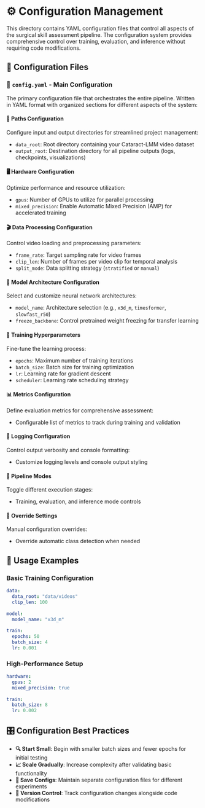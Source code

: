 # ⚙️ Configuration Management

This directory contains YAML configuration files that control all aspects of the surgical skill assessment pipeline. The configuration system provides comprehensive control over training, evaluation, and inference without requiring code modifications.

## 📁 Configuration Files

### 🔧 `config.yaml` - Main Configuration

The primary configuration file that orchestrates the entire pipeline. Written in YAML format with organized sections for different aspects of the system:

#### 📍 **Paths Configuration**
Configure input and output directories for streamlined project management:
- `data_root`: Root directory containing your Cataract-LMM video dataset
- `output_root`: Destination directory for all pipeline outputs (logs, checkpoints, visualizations)

#### 🖥️ **Hardware Configuration**
Optimize performance and resource utilization:
- `gpus`: Number of GPUs to utilize for parallel processing
- `mixed_precision`: Enable Automatic Mixed Precision (AMP) for accelerated training

#### 🎬 **Data Processing Configuration**
Control video loading and preprocessing parameters:
- `frame_rate`: Target sampling rate for video frames
- `clip_len`: Number of frames per video clip for temporal analysis
- `split_mode`: Data splitting strategy (`stratified` or `manual`)

#### 🧠 **Model Architecture Configuration**
Select and customize neural network architectures:
- `model_name`: Architecture selection (e.g., `x3d_m`, `timesformer`, `slowfast_r50`)
- `freeze_backbone`: Control pretrained weight freezing for transfer learning

#### 🚀 **Training Hyperparameters**
Fine-tune the learning process:
- `epochs`: Maximum number of training iterations
- `batch_size`: Batch size for training optimization
- `lr`: Learning rate for gradient descent
- `scheduler`: Learning rate scheduling strategy

#### 📊 **Metrics Configuration**
Define evaluation metrics for comprehensive assessment:
- Configurable list of metrics to track during training and validation

#### 📝 **Logging Configuration**
Control output verbosity and console formatting:
- Customize logging levels and console output styling

#### 🎯 **Pipeline Modes**
Toggle different execution stages:
- Training, evaluation, and inference mode controls

#### 🔄 **Override Settings**
Manual configuration overrides:
- Override automatic class detection when needed

## 🚀 Usage Examples

### Basic Training Configuration
```yaml
data:
  data_root: "data/videos"
  clip_len: 100
  
model:
  model_name: "x3d_m"
  
train:
  epochs: 50
  batch_size: 4
  lr: 0.001
```

### High-Performance Setup
```yaml
hardware:
  gpus: 2
  mixed_precision: true
  
train:
  batch_size: 8
  lr: 0.002
```

## 🎛️ Configuration Best Practices

- **🔍 Start Small**: Begin with smaller batch sizes and fewer epochs for initial testing
- **📈 Scale Gradually**: Increase complexity after validating basic functionality
- **💾 Save Configs**: Maintain separate configuration files for different experiments
- **🔄 Version Control**: Track configuration changes alongside code modifications
